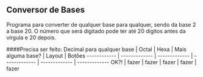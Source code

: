 ## Conversor de Bases
Programa para converter de qualquer base para qualquer, sendo da base 2 a base 20. O número que será digitado pode ter até 20 dígitos antes da vírgula e 20 depois.

####Precisa ser feito:
Decimal para qualquer base  | Octal | Hexa | Mais alguma base? | Layout | Botões
  ------------ | ------------- | ------------- | ------------- | ------------- | -------------
  OK?! | fazer | fazer | fazer | fazer | fazer
